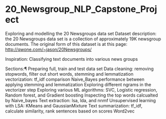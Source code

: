 # 20_Newsgroup_NLP_Capstone_Project

Exploring and modelling the 20 Newsgroups data set
Dataset description:
the 20 Newsgroups data set is a collection of approximately 19K newsgroup documents. The original form of this dataset is at this page: http://qwone.com/~jason/20Newsgroups/

Inspiration:
Classifying text documents into various news groups

Sections:¶
Preparing full, train and test data set
Data cleaning: removing stopwords, filter out short words, stemming and lemmatization
vectorization: tf_idf
comparison Naive_Bayes performance between applying stemming and lemmatization
Exploring different ngrams in the vectorizer step
Exploring various ML algorithms: SVC, Logistic regression, Random forest, and Gradient boosting
Inspecting the top words calcualted by Naive_bayes
Text extraction: lsa, lda, and nnmf
Unsupervised learning with LSA: KMeans and GaussianMixture
Text summarization: tf_idf, calculate similarity, rank sentences based on scores
Word2vec
